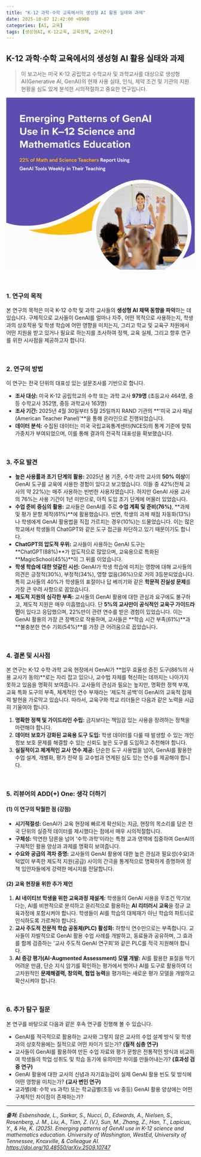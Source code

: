 ```yaml
---
title: "K-12 과학·수학 교육에서의 생성형 AI 활용 실태와 과제"
date: 2025-10-07 12:42:00 +0900
categories: [AI, 교육]
tags: [생성형AI, K-12교육, 교육정책, 교사연수]
---
```


## K-12 과학·수학 교육에서의 생성형 AI 활용 실태와 과제

> 이 보고서는 미국 K-12 공립학교 수학교사 및 과학교사를 대상으로 생성형 AI(Generative AI, GenAI)의 현재 사용 실태, 인식, 제약 조건 및 기관의 지원 현황을 심도 있게 분석한 시의적절하고 중요한 연구입니다.

![이미지](/assets/Gen-AI.png)

<br>

### 1. 연구의 목적

본 연구의 목적은 미국 K-12 수학 및 과학 교사들의 **생성형 AI 채택 동향을 파악**하는 데 있습니다. 
구체적으로 교사들이 GenAI를 얼마나 자주, 어떤 목적으로 사용하는지, 학생과의 상호작용 및 학생 학습에 어떤 영향을 미치는지, 그리고 학교 및 교육구 차원에서 어떤 지원을 받고 있거나 필요로 하는지를 조사하여 정책, 교육 실제, 그리고 향후 연구를 위한 시사점을 제공하고자 합니다.

<br>

### 2. 연구의 방법

이 연구는 전국 단위의 대표성 있는 설문조사를 기반으로 합니다.

* **조사 대상:** 미국 K-12 공립학교의 수학 또는 과학 교사 **979명** (초등교사 464명, 중등 수학교사 352명, 중등 과학교사 163명)
* **조사 기간:** 2025년 4월 30일부터 5월 25일까지 RAND 기관의 **'미국 교사 패널(American Teacher Panel)'**을 통해 온라인으로 진행되었습니다.
* **데이터 분석:** 수집된 데이터는 미국 국립교육통계센터(NCES)의 통계 기준에 맞춰 가중치가 부여되었으며, 이를 통해 결과의 전국적 대표성을 확보했습니다.

<br>

### 3. 주요 발견

* **높은 사용률과 초기 단계의 활용:** 2025년 봄 기준, 수학·과학 교사의 **50% 이상**이 GenAI 도구를 교육에 사용한 경험이 있다고 보고했습니다. 이들 중 42%(전체 교사의 약 22%)는 매주 사용하는 빈번한 사용자였습니다. 하지만 GenAI 사용 교사의 76%는 사용 기간이 1년 미만으로, 아직 도입 초기 단계에 머물러 있었습니다.
* **수업 준비 중심의 활용:** 교사들은 GenAI를 주로 **수업 계획 및 준비(76%)**, **과제 및 평가 문항 제작(61%)**에 활용했습니다. 반면, 학생의 과제 채점 자동화(13%)나 학생에게 GenAI 활용법을 직접 가르치는 경우(10%)는 드물었습니다. 이는 많은 학교에서 학생들의 ChatGPT와 같은 도구 접근을 차단하고 있기 때문이기도 합니다.
* **ChatGPT의 압도적 우위:** 교사들이 사용하는 GenAI 도구는 **ChatGPT(88%)**가 압도적으로 많았으며, 교육용으로 특화된 **MagicSchool(45%)**이 그 뒤를 이었습니다.
* **학생 학습에 대한 엇갈린 시선:** GenAI가 학생 학습에 미치는 영향에 대해 교사들의 의견은 긍정적(30%), 부정적(34%), 영향 없음(36%)으로 거의 3등분되었습니다. 특히 교사들의 40%가 학생들의 표절이나 답 베끼기와 같은 **학문적 진실성 문제**를 가장 큰 우려 사항으로 꼽았습니다.
* **제도적 지원의 심각한 부족:** 교사들의 GenAI 활용에 대한 관심과 요구에도 불구하고, 제도적 지원은 매우 미흡했습니다. 단 **5%의 교사만이 공식적인 교육구 가이드라인**이 있다고 응답했으며, 22%만이 관련 연수를 받은 경험이 있었습니다. 이는 GenAI 활용의 가장 큰 장벽으로 작용하며, 교사들은 **학습 시간 부족(61%)**과 **불충분한 연수 기회(54%)**를 가장 큰 어려움으로 꼽았습니다.

<br>

### 4. 결론 및 시사점

본 연구는 K-12 수학·과학 교육 현장에서 GenAI가 **업무 효율성 증진 도구(86%의 사용 교사가 동의)**로는 자리 잡고 있으나, 교수법 자체를 혁신하는 데까지는 나아가지 못하고 있음을 명확히 보여줍니다. 교사들의 관심과 필요는 높지만, 명확한 정책 부재, 교육 특화 도구의 부족, 체계적인 연수 부재라는 '제도적 공백'이 GenAI의 교육적 잠재력 발현을 가로막고 있습니다. 따라서, 교육구와 학교 리더들은 다음과 같은 노력을 시급히 기울여야 합니다.

1.  **명확한 정책 및 가이드라인 수립:** 금지보다는 책임감 있는 사용을 장려하는 정책을 마련해야 합니다.
2.  **데이터 보호가 강화된 교육용 도구 도입:** 학생 데이터를 다룰 때 발생할 수 있는 개인정보 보호 문제를 해결할 수 있는 신뢰도 높은 도구를 도입하고 추천해야 합니다.
3.  **실질적이고 체계적인 교사 연수 제공:** 단순한 도구 사용법을 넘어, GenAI를 활용한 수업 설계, 개별화, 평가 전략 등 교수법과 연계된 심도 있는 연수를 제공해야 합니다.

<br>

### 5. 리뷰어의 ADD(+) One: 생각 더하기

#### (1) 이 연구의 탁월한 점 (강점)
* **시기적절성:** GenAI가 교육 현장에 빠르게 확산되는 지금, 현장의 목소리를 담은 전국 단위의 실증적 데이터를 제시했다는 점에서 매우 시의적절합니다.
* **구체성:** 막연한 담론을 넘어 '수학·과학'이라는 특정 교과 영역에 집중하여 GenAI의 구체적인 활용 양상과 과제를 명확히 보여줍니다.
* **수요와 공급의 격차 증명:** 교사들의 GenAI 활용에 대한 높은 관심과 필요성(수요)과 턱없이 부족한 제도적 지원(공급) 사이의 간극을 통계적으로 명확하게 증명하여 정책 입안자들에게 강력한 메시지를 전달합니다.

#### (2) 교육 현장을 위한 추가 제언
1.  **AI 네이티브 학생을 위한 교육과정 재설계:** 학생들의 GenAI 사용을 무조건 막기보다는, AI를 비판적으로 분석하고 윤리적으로 활용하는 **AI 리터러시 교육**을 정규 교육과정에 포함시켜야 합니다. 학생들이 AI를 학습의 대체재가 아닌 학습의 파트너로 인식하도록 가르쳐야 합니다.
2.  **교사 주도적 전문적 학습 공동체(PLC) 활성화:** 하향식 연수만으로는 부족합니다. 교사들이 자발적으로 GenAI 활용 수업 사례를 개발하고, 동료들과 공유하며, 그 효과를 함께 검증하는 '교사 주도적 GenAI 연구회'와 같은 PLC를 적극 지원해야 합니다.
3.  **AI 증강 평가(AI-Augmented Assessment) 모델 개발:** AI를 활용한 표절을 막기 어려운 만큼, 단순 지식 암기를 확인하는 평가에서 벗어나 AI를 도구로 활용하여 더 고차원적인 **문제해결력, 창의력, 협업 능력**을 평가하는 새로운 평가 모델을 개발하고 확산시켜야 합니다.

<br>

### 6. 추가 탐구 질문

본 연구를 바탕으로 다음과 같은 후속 연구를 진행해 볼 수 있습니다.

* GenAI를 적극적으로 활용하는 교사와 그렇지 않은 교사의 수업 설계 방식 및 학생과의 상호작용에는 질적으로 어떤 차이가 있는가? **(질적 심층 연구)**
* 교사들이 GenAI를 활용하여 만든 수업 자료와 평가 문항은 전통적인 방식과 비교하여 학생들의 학업 성취도 및 학습 동기에 유의미한 차이를 만들어내는가? **(효과성 검증 연구)**
* GenAI 활용에 대한 교사의 신념과 자기효능감이 실제 GenAI 활용 빈도 및 방식에 어떤 영향을 미치는가? **(교사 변인 연구)**
* 교과별(예: 수학 vs 과학) 또는 학교급별(초등 vs 중등) GenAI 활용 양상에는 어떤 구체적인 차이점이 존재하는가?

---

_**출처:**_
_Esbenshade, L., Sarkar, S., Nucci, D., Edwards, A., Nielsen, S., Rosenberg, J. M., Liu, A., Tian, Z. (V.), Sun, M., Zhang, Z., Han, T., Lapicus, Y., & He, K. (2025). Emerging patterns of GenAI use in K-12 science and mathematics education. University of Washington, WestEd, University of Tennessee, Knoxville, & Colleague AI. https://doi.org/10.48550/arXiv.2509.10747_
